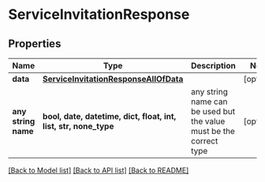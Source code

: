 # ServiceInvitationResponse


## Properties
Name | Type | Description | Notes
------------ | ------------- | ------------- | -------------
**data** | [**ServiceInvitationResponseAllOfData**](ServiceInvitationResponseAllOfData.md) |  | [optional] 
**any string name** | **bool, date, datetime, dict, float, int, list, str, none_type** | any string name can be used but the value must be the correct type | [optional]

[[Back to Model list]](../README.md#documentation-for-models) [[Back to API list]](../README.md#documentation-for-api-endpoints) [[Back to README]](../README.md)


